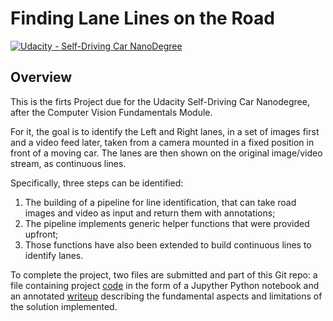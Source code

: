 # **Finding Lane Lines on the Road** 
[![Udacity - Self-Driving Car NanoDegree](https://s3.amazonaws.com/udacity-sdc/github/shield-carnd.svg)](http://www.udacity.com/drive)


Overview
---

This is the firts Project due for the Udacity Self-Driving Car Nanodegree, after the Computer Vision Fundamentals Module.

For it, the goal is to identify the Left and Right lanes, in a set of images first and a video feed later, taken from a camera mounted in a fixed position in front of a moving car. The lanes are then shown on the original image/video stream, as continuous lines.

Specifically, three steps can be identified:

1. The building of a pipeline for line identification, that can take road images and video as input and return them with annotations;
2. The pipeline implements generic helper functions that were provided upfront;
3. Those functions have also been extended to build continuous lines to identify lanes.


To complete the project, two files are submitted and part of this Git repo: a file containing project [code](https://github.com/russom/CarND-LaneLines-P1-RussoM/blob/master/P1-Michelangelo%20Russo-v1.1.ipynb) in the form of a Jupyther Python notebook and an annotated [writeup](https://github.com/russom/CarND-LaneLines-P1-RussoM/blob/master/writeup.md) describing the fundamental aspects and limitations of the solution implemented.

